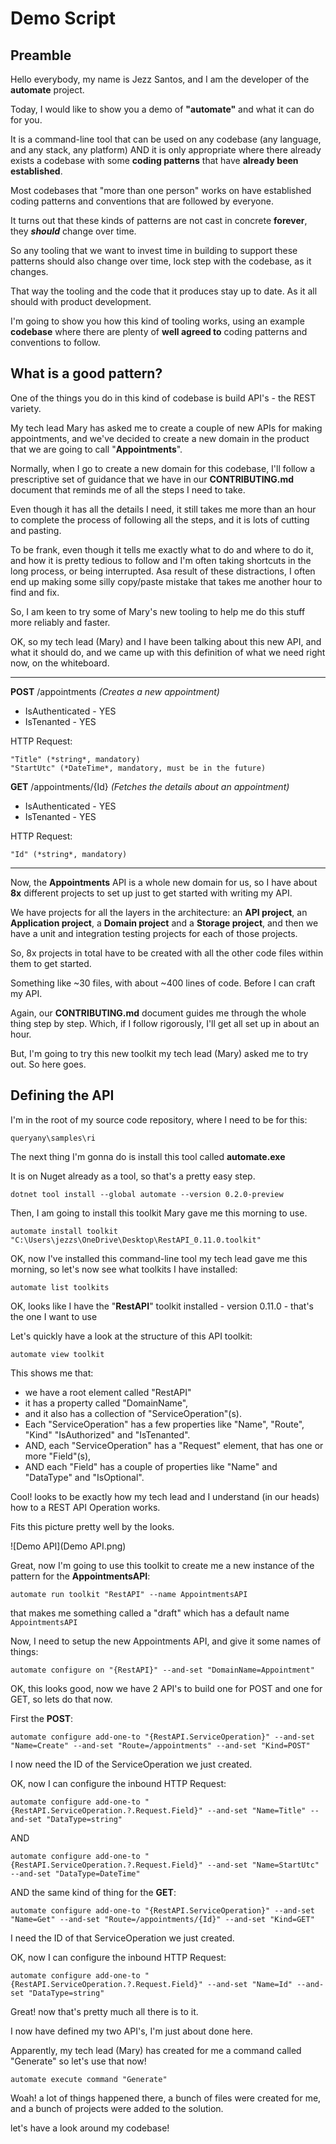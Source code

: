 # Demo Script

## Preamble

Hello everybody, my name is Jezz Santos, and I am the developer of the **automate** project.

Today, I would like to show you a demo of **"automate"** and what it can do for you.

It is a command-line tool that can be used on any codebase (any language, and any stack, any platform) AND it is only appropriate where there already exists a codebase with some **coding patterns** that have **already been established**.

Most codebases that "more than one person" works on have established coding patterns and conventions that are followed by everyone.

It turns out that these kinds of patterns are not cast in concrete **forever**, they ***should*** change over time.

So any tooling that we want to invest time in building to support these patterns should also change over time, lock step with the codebase, as it changes.

That way the tooling and the code that it produces stay up to date. As it all should with product development.

I'm going to show you how this kind of tooling works, using an example **codebase** where there are plenty of **well agreed to** coding patterns and conventions to follow.

## What is a good pattern?

One of the things you do in this kind of codebase is build API's - the REST variety.

My tech lead Mary has asked me to create a couple of new APIs for making appointments, and we've decided to create a new domain in the product that we are going to call "**Appointments**".

Normally, when I go to create a new domain for this codebase, I'll follow a prescriptive set of guidance that we have in our **CONTRIBUTING.md** document that reminds me of all the steps I need to take.

Even though it has all the details I need, it still takes me more than an hour to complete the process of following all the steps, and it is lots of cutting and pasting.

To be frank, even though it tells me exactly what to do and where to do it, and how it is pretty tedious to follow and I'm often taking shortcuts in the long process, or being interrupted. Asa result of these distractions, I often end up making some silly copy/paste mistake that takes me another hour to find and fix.

So, I am keen to try some of Mary's new tooling to help me do this stuff more reliably and faster.

OK, so my tech lead (Mary) and I have been talking about this new API, and what it should do, and we came up with this definition of what we need right now, on the whiteboard.

------

**POST** /appointments *(Creates a new appointment)*

- IsAuthenticated - YES
- IsTenanted - YES

HTTP Request:

```
"Title" (*string*, mandatory)
"StartUtc" (*DateTime*, mandatory, must be in the future)
```

**GET** /appointments/{Id} *(Fetches the details about an appointment)*

- IsAuthenticated - YES
- IsTenanted - YES

HTTP Request:

```
"Id" (*string*, mandatory)
```

------

Now, the **Appointments** API is a whole new domain for us, so I have about **8x** different projects to set up just to get started with writing my API.

We have projects for all the layers in the architecture: an **API project**, an **Application project**, a **Domain project** and a **Storage project**, and then we have a unit and integration testing projects for each of those projects.

So, 8x projects in total have to be created with all the other code files within them to get started.

Something like ~30 files, with about ~400 lines of code. Before I can craft my API.

Again, our **CONTRIBUTING.md** document guides me through the whole thing step by step. Which, if I follow rigorously, I'll get all set up in about an hour.

But, I'm going to try this new toolkit my tech lead (Mary) asked me to try out. So here goes.

## Defining the API

I'm in the root of my source code repository, where I need to be for this:

`queryany\samples\ri`

The next thing I'm gonna do is install this tool called **automate.exe**

It is on Nuget already as a tool, so that's a pretty easy step.

```
dotnet tool install --global automate --version 0.2.0-preview
```

Then, I am going to install this toolkit Mary gave me this morning to use.

```
automate install toolkit "C:\Users\jezzs\OneDrive\Desktop\RestAPI_0.11.0.toolkit"
```

OK, now I've installed this command-line tool my tech lead gave me this morning, so let's now see what toolkits I have installed:

```
automate list toolkits
```

OK, looks like I have the "**RestAPI**" toolkit installed - version 0.11.0 - that's the one I want to use

Let's quickly have a look at the structure of this API toolkit:

```
automate view toolkit
```

This shows me that:

* we have a root element called "RestAPI"
* it has a property called "DomainName",
* and it also has a collection of "ServiceOperation"(s).
* Each "ServiceOperation" has a few properties like "Name", "Route", "Kind" "IsAuthorized" and "IsTenanted".
* AND, each "ServiceOperation" has a "Request" element, that has one or more "Field"(s),
* AND each "Field" has a couple of properties like "Name" and "DataType" and "IsOptional".

Cool! looks to be exactly how my tech lead and I understand (in our heads) how to a REST API Operation works.

Fits this picture pretty well by the looks.

![Demo API](Demo API.png)

Great, now I'm going to use this toolkit to create me a new instance of the pattern for the **AppointmentsAPI**:

```
automate run toolkit "RestAPI" --name AppointmentsAPI 
```

that makes me something called a "draft" which has a default name `AppointmentsAPI`

Now, I need to setup the new Appointments API, and give it some names of things:

```
automate configure on "{RestAPI}" --and-set "DomainName=Appointment"
```

OK, this looks good, now we have 2 API's to build one for POST and one for GET, so lets do that now.

First the **POST**:

```
automate configure add-one-to "{RestAPI.ServiceOperation}" --and-set "Name=Create" --and-set "Route=/appointments" --and-set "Kind=POST"
```

I now need the ID of the ServiceOperation we just created.

OK, now I can configure the inbound HTTP Request:

```
automate configure add-one-to "{RestAPI.ServiceOperation.?.Request.Field}" --and-set "Name=Title" --and-set "DataType=string"
```

AND

```
automate configure add-one-to "{RestAPI.ServiceOperation.?.Request.Field}" --and-set "Name=StartUtc" --and-set "DataType=DateTime"
```

AND the same kind of thing for the **GET**:

```
automate configure add-one-to "{RestAPI.ServiceOperation}" --and-set "Name=Get" --and-set "Route=/appointments/{Id}" --and-set "Kind=GET"
```

I need the ID of that ServiceOperation we just created.

OK, now I can configure the inbound HTTP Request:

```
automate configure add-one-to "{RestAPI.ServiceOperation.?.Request.Field}" --and-set "Name=Id" --and-set "DataType=string"
```

Great! now that's pretty much all there is to it.

I now have defined my two API's, I'm just about done here.

Apparently, my tech lead (Mary) has created for me a command called "Generate" so let's use that now!

```
automate execute command "Generate"
```

Woah! a lot of things happened there, a bunch of files were created for me, and a bunch of projects were added to the solution.

let's have a look around my codebase!
